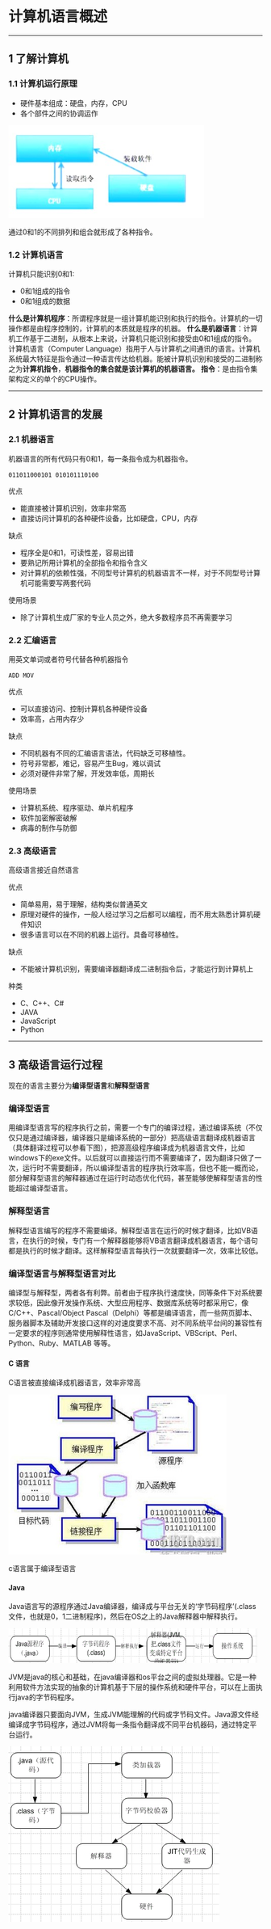 # 计算机语言概述

---
## 1 了解计算机

### 1.1 计算机运行原理

- 硬件基本组成：硬盘，内存，CPU
- 各个部件之间的协调运作

![](index_files/001_1.jpg)


通过0和1的不同排列和组合就形成了各种指令。

### 1.2 计算机语言

计算机只能识别0和1:

- 0和1组成的指令
- 0和1组成的数据

**什么是计算机程序**：所谓程序就是一组计算机能识别和执行的指令。计算机的一切操作都是由程序控制的，计算机的本质就是程序的机器。
**什么是机器语言**：计算机工作基于二进制，从根本上来说，计算机只能识别和接受由0和1组成的指令。计算机语言（Computer Language）指用于人与计算机之间通讯的语言。计算机系统最大特征是指令通过一种语言传达给机器。能被计算机识别和接受的二进制称之为**计算机指令**，**机器指令的集合就是该计算机的机器语言。**
**指令**：是由指令集架构定义的单个的CPU操作。



------------
## 2 计算机语言的发展

### 2.1 机器语言

机器语言的所有代码只有0和1，每一条指令成为机器指令。

    011011000101 010101110100

优点

- 能直接被计算机识别，效率非常高
- 直接访问计算机的各种硬件设备，比如硬盘，CPU，内存

缺点

- 程序全是0和1，可读性差，容易出错
- 要熟记所用计算机的全部指令和指令含义
- 对计算机的依赖性强，不同型号计算机的机器语言不一样，对于不同型号计算机可能需要写两套代码

使用场景

- 除了计算机生成厂家的专业人员之外，绝大多数程序员不再需要学习


### 2.2 汇编语言

用英文单词或者符号代替各种机器指令

    ADD MOV

优点

- 可以直接访问、控制计算机各种硬件设备
- 效率高，占用内存少

缺点

- 不同机器有不同的汇编语言语法，代码缺乏可移植性。
- 符号非常都，难记，容易产生Bug，难以调试
- 必须对硬件非常了解，开发效率低，周期长

使用场景

- 计算机系统、程序驱动、单片机程序
- 软件加密解密破解
- 病毒的制作与防御


### 2.3 高级语言

高级语言接近自然语言

优点

- 简单易用，易于理解，结构类似普通英文
- 原理对硬件的操作，一般人经过学习之后都可以编程，而不用太熟悉计算机硬件知识
- 很多语言可以在不同的机器上运行。具备可移植性。

缺点

- 不能被计算机识别，需要编译器翻译成二进制指令后，才能运行到计算机上

种类

- C、C++、C#
- JAVA
- JavaScript
- Python


------------
## 3 高级语言运行过程

现在的语言主要分为**编译型语言**和**解释型语言**

### 编译型语言

用编译型语言写的程序执行之前，需要一个专门的编译过程，通过编译系统（不仅仅只是通过编译器，编译器只是编译系统的一部分）把高级语言翻译成机器语言（具体翻译过程可以参看下图），把源高级程序编译成为机器语言文件，比如windows下的exe文件。以后就可以直接运行而不需要编译了，因为翻译只做了一次，运行时不需要翻译，所以编译型语言的程序执行效率高，但也不能一概而论，部分解释型语言的解释器通过在运行时动态优化代码，甚至能够使解释型语言的性能超过编译型语言。

### 解释型语言

解释型语言编写的程序不需要编译。解释型语言在运行的时候才翻译，比如VB语言，在执行的时候，专门有一个解释器能够将VB语言翻译成机器语言，每个语句都是执行的时候才翻译。这样解释型语言每执行一次就要翻译一次，效率比较低。


### 编译型语言与解释型语言对比

编译型与解释型，两者各有利弊。前者由于程序执行速度快，同等条件下对系统要求较低，因此像开发操作系统、大型应用程序、数据库系统等时都采用它，像C/C++、Pascal/Object Pascal（Delphi）等都是编译语言，而一些网页脚本、服务器脚本及辅助开发接口这样的对速度要求不高、对不同系统平台间的兼容性有一定要求的程序则通常使用解释性语言，如JavaScript、VBScript、Perl、Python、Ruby、MATLAB 等等。


####  C 语言

C语言被直接编译成机器语言，效率非常高

![](index_files/1493607044563001_3.jpg)

c语言属于编译型语言

####  Java

Java语言写的源程序通过Java编译器，编译成与平台无关的‘字节码程序’(.class文件，也就是0，1二进制程序)，然后在OS之上的Java解释器中解释执行。

![](index_files/1493607063361001_4.png)

JVM是java的核心和基础，在java编译器和os平台之间的虚拟处理器。它是一种利用软件方法实现的抽象的计算机基于下层的操作系统和硬件平台，可以在上面执行java的字节码程序。

java编译器只要面向JVM，生成JVM能理解的代码或字节码文件。Java源文件经编译成字节码程序，通过JVM将每一条指令翻译成不同平台机器码，通过特定平台运行。

![](index_files/001_5.png)
